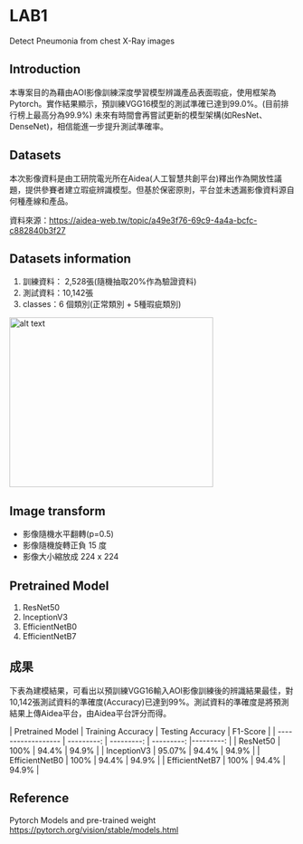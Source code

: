 # LAB1
Detect Pneumonia from chest X-Ray images

## Introduction

本專案目的為藉由AOI影像訓練深度學習模型辨識產品表面瑕疵，使用框架為Pytorch。實作結果顯示，預訓練VGG16模型的測試準確已達到99.0%。(目前排行榜上最高分為99.9%)
未來有時間會再嘗試更新的模型架構(如ResNet、DenseNet)，相信能進一步提升測試準確率。

## Datasets

本次影像資料是由工研院電光所在Aidea(人工智慧共創平台)釋出作為開放性議題，提供參賽者建立瑕疵辨識模型。但基於保密原則，平台並未透漏影像資料源自何種產線和產品。

資料來源：https://aidea-web.tw/topic/a49e3f76-69c9-4a4a-bcfc-c882840b3f27


## Datasets information

1. 訓練資料： 2,528張(隨機抽取20%作為驗證資料)
2. 測試資料：10,142張
3. classes：6 個類別(正常類別 + 5種瑕疵類別)



<img src="https://github.com/hcygeorge/aoi_defect_detection/blob/master/aoi_example.png" alt="alt text" width="360" height="300">


## Image transform

- 影像隨機水平翻轉(p=0.5)
- 影像隨機旋轉正負 15 度
- 影像大小縮放成 224 x 224

## Pretrained Model

1. ResNet50
2. InceptionV3
3. EfficientNetB0
4. EfficientNetB7

## 成果

下表為建模結果，可看出以預訓練VGG16輸入AOI影像訓練後的辨識結果最佳，對10,142張測試資料的準確度(Accuracy)已達到99%。測試資料的準確度是將預測結果上傳Aidea平台，由Aidea平台評分而得。  



| Pretrained Model   | Training Accuracy | Testing Accuracy | F1-Score |
| ------------------ | ---------: | ---------: | ---------: |---------: |
| ResNet50           |       100% |      94.4% |      94.9% |
| InceptionV3        |     95.07% |      94.4% |      94.9% |
| EfficientNetB0     |       100% |      94.4% |      94.9% |
| EfficientNetB7     |       100% |      94.4% |      94.9% |



## Reference

Pytorch Models and pre-trained weight  
https://pytorch.org/vision/stable/models.html   
